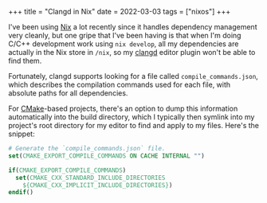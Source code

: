 +++
title = "Clangd in Nix"
date = 2022-03-03
tags = ["nixos"]
+++

I've been using [Nix][NixOS] a lot recently since it handles dependency
management very cleanly, but one gripe that I've been having is that when I'm
doing C/C++ development work using `nix develop`, all my dependencies are
actually in the Nix store in `/nix`, so my [clangd] editor plugin won't be able
to find them.

Fortunately, clangd supports looking for a file called `compile_commands.json`,
which describes the compilation commands used for each file, with absolute paths
for all dependencies.

For [CMake]-based projects, there's an option to dump this information
automatically into the build directory, which I typically then symlink into my
project's root directory for my editor to find and apply to my files. Here's the
snippet:

```cmake
# Generate the `compile_commands.json` file.
set(CMAKE_EXPORT_COMPILE_COMMANDS ON CACHE INTERNAL "")

if(CMAKE_EXPORT_COMPILE_COMMANDS)
  set(CMAKE_CXX_STANDARD_INCLUDE_DIRECTORIES
    ${CMAKE_CXX_IMPLICIT_INCLUDE_DIRECTORIES})
endif()
```

[NixOS]: https://nixos.org/
[clangd]: https://clangd.llvm.org/
[CMake]: https://cmake.org/
